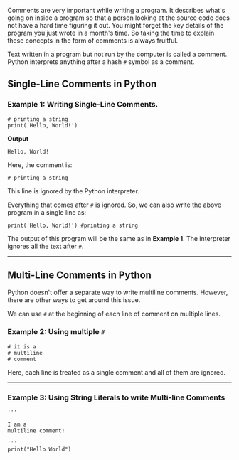 ﻿Comments are very important while writing a program. It describes what's going on inside a program so that a person looking at the source code does not have a hard time figuring it out. You might forget the key details of the program you just wrote in a month's time. So taking the time to explain these concepts in the form of comments is always fruitful.

Text written in a program but not run by the computer is called a comment. Python interprets anything after a hash `#` symbol as a comment.

## Single-Line Comments in Python

### Example 1: Writing Single-Line Comments.

```
# printing a string
print('Hello, World!')
```

**Output**
```
Hello, World!
```
Here, the comment is:

```
# printing a string
```
This line is ignored by the Python interpreter.

Everything that comes after  `#`  is ignored. So, we can also write the above program in a single line as:
```
print('Hello, World!') #printing a string
```
The output of this program will be the same as in **Example 1**. The interpreter ignores all the text after `#`.

------

## Multi-Line Comments in Python

Python doesn't offer a separate way to write multiline comments. However, there are other ways to get around this issue.

We can use  `#`  at the beginning of each line of comment on multiple lines.

### Example 2: Using multiple `#`

```
# it is a
# multiline
# comment
```
Here, each line is treated as a single comment and all of them are ignored.

---

### Example 3: Using String Literals to write Multi-line Comments

```
'''

I am a
multiline comment!

'''
print("Hello World")
```

